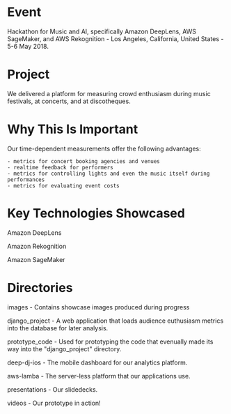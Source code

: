 # Event

Hackathon for Music and AI, specifically Amazon DeepLens, AWS SageMaker, and AWS Rekognition - Los Angeles, California, United States - 5-6 May 2018.

# Project

We delivered a platform for measuring crowd enthusiasm during music festivals, at concerts, and at discotheques.

# Why This Is Important

Our time-dependent measurements offer the following advantages:

    - metrics for concert booking agencies and venues
    - realtime feedback for performers
    - metrics for controlling lights and even the music itself during performances
    - metrics for evaluating event costs

# Key Technologies Showcased

Amazon DeepLens

Amazon Rekognition

Amazon SageMaker

# Directories

images - Contains showcase images produced during progress

django_project - A web application that loads audience euthusiasm metrics into the database for later analysis.

prototype_code - Used for prototyping the code that evenually made its way into the "django_project" directory.

deep-dj-ios - The mobile dashboard for our analytics platform.

aws-lamba - The server-less platform that our applications use.

presentations - Our slidedecks.

videos - Our prototype in action!
